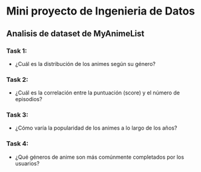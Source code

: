 # Mini proyecto de Ingenieria de Datos

## Analisis de dataset de MyAnimeList

### Task 1:

- ¿Cuál es la distribución de los animes según su género?
### Task 2:

- ¿Cuál es la correlación entre la puntuación (score) y el número de episodios?
### Task 3:

- ¿Cómo varía la popularidad de los animes a lo largo de los años?
### Task 4:

- ¿Qué géneros de anime son más comúnmente completados por los usuarios?